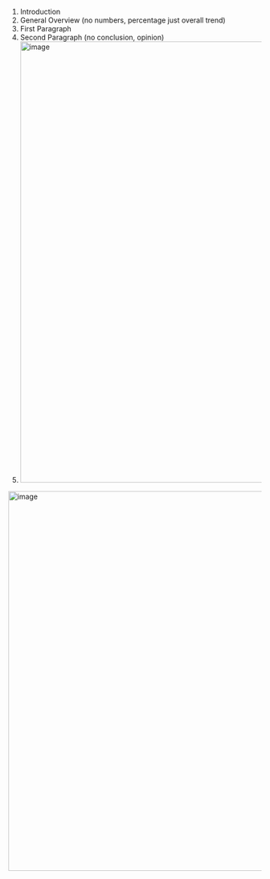 1. Introduction
2. General Overview (no numbers, percentage just overall trend)
3. First Paragraph
4. Second Paragraph (no conclusion, opinion)
5. <img width="1842" height="876" alt="image" src="https://github.com/user-attachments/assets/f5905954-f794-4186-80d4-0ef5c4cee8df" />

<img width="1804" height="754" alt="image" src="https://github.com/user-attachments/assets/85870a7b-153f-4e70-b45b-b16fb31095fc" />
